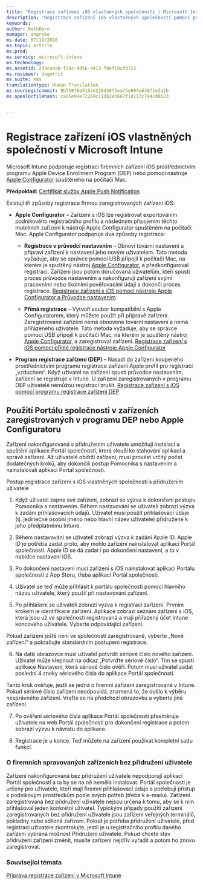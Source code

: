 ```yaml
---
title: "Registrace zařízení iOS vlastněných společností | Microsoft Intune"
description: "Registrace zařízení iOS vlastněných společností pomocí programu Apple DEP (Device Enrollment Program) nebo nástroje Apple Configurator"
keywords: 
author: NathBarn
manager: angrobe
ms.date: 07/19/2016
ms.topic: article
ms.prod: 
ms.service: microsoft-intune
ms.technology: 
ms.assetid: 2d3ca4ab-f20c-4d56-9413-f8ef19cf0722
ms.reviewer: dagerrit
ms.suite: ems
translationtype: Human Translation
ms.sourcegitcommit: 9b7b8f6e5182e228458f5ea75e804a638f1e2a2b
ms.openlocfilehash: ca05e94e72269c11db24b667f1d113c794cd8b23


---
```


# Registrace zařízení iOS vlastněných společností v Microsoft Intune
Microsoft Intune podporuje registraci firemních zařízení iOS prostřednictvím programu Apple Device Enrollment Program (DEP) nebo pomocí nástroje [Apple Configurator](http://go.microsoft.com/fwlink/?LinkId=518017) spuštěného na počítači Mac.

**Předpoklad:**  [Certifikát služby Apple Push Notification](set-up-ios-and-mac-management-with-microsoft-intune.md)

Existují tři způsoby registrace firmou zaregistrovaných zařízení iOS:

-   **Apple Configurator** – Zařízení s iOS lze registrovat exportováním podnikového registračního profilu a následným připojením těchto mobilních zařízení k nástroji Apple Configurator spuštěném na počítači Mac. Apple Configurator podporuje dva způsoby registrace:

    - **Registrace v průvodci nastavením** – Obnoví tovární nastavení a připraví zařízení k nastavení jeho novým uživatelem. Tato metoda vyžaduje, aby se správce pomocí USB připojil k počítači Mac, na kterém je spuštěný nástroj [Apple Configurator](http://go.microsoft.com/fwlink/?LinkId=518017), a předkonfiguroval registraci. Zařízení jsou potom doručovaná uživatelům, kteří spustí proces průvodce nastavením a nakonfigurují zařízení svými pracovními nebo školními pověřovacími údaji a dokončí proces registrace. [Registrace zařízení s iOS pomocí nástroje Apple Configurator a Průvodce nastavením](ios-setup-assistant-enrollment-in-microsoft-intune.md)

    - **Přímá registrace** – Vytvoří soubor kompatibilní s Apple Configuratorem, který můžete použít při přípravě zařízení. Zaregistrované zařízení nemá obnovené tovární nastavení a nemá přiřazeného uživatele. Tato metoda vyžaduje, aby se správce pomocí USB připojil k počítači Mac, na kterém je spuštěný nástroj [Apple Configurator](http://go.microsoft.com/fwlink/?LinkId=518017), a zaregistroval zařízení. [Registrace zařízení s iOS pomocí přímé registrace nástroje Apple Configurator](ios-direct-enrollment-in-microsoft-intune.md)

-   **Program registrace zařízení (DEP)** – Nasadí do zařízení koupeného prostřednictvím programu registrace zařízení Apple profil pro registraci „vzduchem“. Když uživatel na zařízení spustí průvodce nastavením, zařízení se registruje v Intune.  U zařízení zaregistrovaných v programu DEP uživatelé nemůžou registraci zrušit. [Registrace zařízení s iOS pomocí programu registrace zařízení DEP](ios-device-enrollment-program-in-microsoft-intune.md)

## Použití Portálu společnosti v zařízeních zaregistrovaných v programu DEP nebo Apple Configuratoru

Zařízení nakonfigurovaná s přidružením uživatele umožňují instalaci a spuštění aplikace Portál společnosti, která slouží ke stahování aplikací a správě zařízení. Až uživatelé obdrží zařízení, musí provést určitý počet dodatečných kroků, aby dokončili postup Pomocníka s nastavením a nainstalovali aplikaci Portál společnosti.

Postup registrace zařízení s iOS vlastněných společností s přidružením uživatele
1. Když uživatel zapne své zařízení, zobrazí se výzva k dokončení postupu Pomocníka s nastavením. Během nastavování se uživateli zobrazí výzva k zadání přihlašovacích údajů. Uživatel musí použít přihlašovací údaje (tj. jedinečné osobní jméno nebo hlavní název uživatele) přidružené k jeho předplatnému Intune.

2. Během nastavování se uživateli zobrazí výzva k zadání Apple ID. Apple ID je potřeba zadat proto, aby mohlo zařízení nainstalovat aplikaci Portál společnosti. Apple ID se dá zadat i po dokončení nastavení, a to v nabídce nastavení iOS.

3. Po dokončení nastavení musí zařízení s iOS nainstalovat aplikaci Portálu společnosti z App Storu, třeba aplikaci Portál společnosti.

4. Uživatel se teď může přihlásit k portálu společnosti pomocí hlavního názvu uživatele, který použil při nastavování zařízení.

5. Po přihlášení se uživateli zobrazí výzva k registraci zařízení. Prvním krokem je identifikace zařízení. Aplikace zobrazí seznam zařízení s iOS, která jsou už ve společnosti registrovaná a mají přiřazený účet Intune koncového uživatele. Vyberte odpovídající zařízení.

  Pokud zařízení ještě není ve společnosti zaregistrované, vyberte „Nové zařízení“ a pokračujte standardním postupem registrace.

6. Na další obrazovce musí uživatel potvrdit sériové číslo nového zařízení. Uživatel může klepnout na odkaz „Potvrďte sériové číslo“. Tím se spustí aplikace Nastavení, která sériové číslo ověří. Potom musí uživatel zadat poslední 4 znaky sériového čísla do aplikace Portál společnosti.

  Tento krok ověřuje, jestli se jedná o firemní zařízení zaregistrované v Intune. Pokud sériové číslo zařízení neodpovídá, znamená to, že došlo k výběru nesprávného zařízení. Vraťte se na předchozí obrazovku a vyberte jiné zařízení.

7. Po ověření sériového čísla aplikace Portál společnosti přesměruje uživatele na web Portál společnosti pro dokončení registrace a potom zobrazí výzvu k návratu do aplikace.

8. Registrace je u konce. Teď můžete na zařízení používat kompletní sadu funkcí.

### O firemních spravovaných zařízeních bez přidružení uživatele

Zařízení nakonfigurovaná bez přidružení uživatele nepodporují aplikaci Portál společnosti a ta by se na ně neměla instalovat. Portál společnosti je určený pro uživatele, kteří mají firemní přihlašovací údaje a potřebují přístup k podnikovým prostředkům podle svých potřeb (třeba k e-mailu). Zařízení zaregistrovaná bez přidružení uživatele nejsou určená k tomu, aby se k nim přihlašoval jeden konkrétní uživatel. Typickými případy použití zařízení zaregistrovaných bez přidružení uživatele jsou zařízení veřejných terminálů, pokladny nebo sdílená zařízení. Pokud je potřeba přidružení uživatele, před registrací uživatele zkontrolujte, jestli je u registračního profilu daného zařízení vybraná možnost Přidružení uživatele. Pokud chcete stav přidružení zařízení změnit, musíte zařízení nejdřív vyřadit a potom ho znovu zaregistrovat.



### Související témata
[Příprava registrace zařízení v Microsoft Intune](get-ready-to-enroll-devices-in-microsoft-intune.md)



<!--HONumber=Aug16_HO1-->



